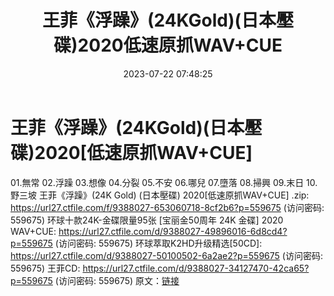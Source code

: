﻿---
title: 王菲《浮躁》(24KGold)(日本壓碟)2020低速原抓WAV+CUE
date: 2023-07-22 07:48:25
categories: WAV车载音乐、镜像
tags: 华语中文
---
# 王菲《浮躁》(24KGold)(日本壓碟)2020[低速原抓WAV+CUE]

01.無常
02.浮躁
03.想像
04.分裂
05.不安
06.哪兒
07.墮落
08.掃興
09.末日
10.野三坡
王菲《浮躁》(24K Gold) (日本壓碟) 2020[低速原抓WAV+CUE] .zip: https://url27.ctfile.com/f/9388027-653060718-8cf2b6?p=559675
(访问密码: 559675)
环球十款24K-金碟限量95张 [宝丽金50周年 24K 金碟] 2020 WAV+CUE: https://url27.ctfile.com/d/9388027-49896016-6d8cd4?p=559675
(访问密码: 559675)
环球萃取K2HD升级精选[50CD]: https://url27.ctfile.com/d/9388027-50100502-6a2ae2?p=559675
(访问密码: 559675)
王菲CD: https://url27.ctfile.com/d/9388027-34127470-42ca65?p=559675
(访问密码: 559675)
原文：[链接](https://blog.sina.com.cn/s/blog_1647c7e76010312sb.html)